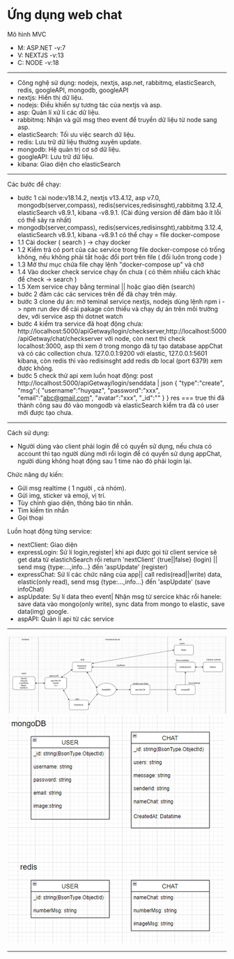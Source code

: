 # Ứng dụng web chat
Mô hình MVC
+ M: ASP.NET -v:7
+ V: NEXTJS -v:13
+ C: NODE -v:18
---------------------------------
+ Công nghệ sử dụng: nodejs, nextjs, asp.net, rabbitmq, elasticSearch, redis, googleAPI, mongodb, googleAPI
+ nextjs: Hiển thị dữ liệu.
+ nodejs: Điều khiển sự tương tác của nextjs và asp.
+ asp: Quản lí xử lí các dữ liệu.
+ rabbitmq: Nhận và gửi msg theo event để truyền dữ liệu từ node sang asp.
+ elasticSearch: Tối ưu việc search dữ liệu.
+ redis: Lưu trữ dữ liệu thường xuyên update.
+ mongodb: Hệ quản trị cơ sở dữ liệu.
+ googleAPI: Lưu trữ dữ liệu.
+ kibana: Giao diện cho elasticSearch
----------------------------------
Các bước để chạy: 
+ bước 1 cài node:v18.14.2, nextjs v13.4.12, asp v7.0, mongodb(server,compass), redis(services,redisinsght),rabbitmq 3.12.4, elasticSearch v8.9.1, kibana -v8.9.1. (Cài đúng version để đảm bảo ít lỗi có thể sảy ra nhất)
+  mongodb(server,compass), redis(services,redisinsght),rabbitmq 3.12.4, elasticSearch v8.9.1, kibana -v8.9.1 có thể chạy = file docker-compose
+  1.1 Cài docker ( search ) -> chạy docker
+  1.2 Kiểm trả có port của các service trong file docker-compose có trống không, nếu không phải tắt hoặc đổi port trên file ( đổi luôn trong code )
+  1.3 Mở thư mục chứa file chạy lệnh "docker-compose up" và chờ
+  1.4 Vào docker check service chạy ổn chưa ( có thêm nhiều cách khác để check -> search )
+  1.5 Xem service chạy bằng terminal || hoặc giao diện (search)
+ bước 2 đảm các các services trên để đã chạy trên máy.
+ bước 3 clone dự án: mở teminal service nextjs, nodejs dùng lệnh npm i -> npm run dev để cài pakage còn thiếu và chạy dự án trên môi trường dev, với service asp thì dotnet watch
+ bước 4 kiểm tra service đã hoạt động chưa: http://localhost:5000/apiGetway/login/checkserver,http://localhost:5000/apiGetway/chat/checkserver với node, còn next thì check localhost:3000, asp thì xem ở trong mongo đã tự tạo database appChat và có các collection chưa. 127.0.0.1:9200 với elastic, 127.0.0.1:5601 kibana, còn redis thì vào redisinsght add redis db local (port 6379) xem được không.
+ bước 5 check thử api xem luồn hoạt động: post http://localhost:5000/apiGetway/login/senddata | json {
    "type":"create",
    "msg":{
        "username":"huyqaz",
        "password":"xxx",
        "email":"abc@gmail.com",
        "avatar":"xxx",
        "_id":""
    }
} res === true thì đã thành công sau đó vào mongodb và elasticSearch kiểm tra đã có user mới được tạo chưa.
-----------------------------------
Cách sử dụng:
+ Người dùng vào client phải login để có quyền sử dụng, nếu chưa có account thì tạo người dùng mới rồi login để có quyền sử dụng appChat, người dùng không hoạt động sau 1 time nào đó phải login lại.
  
Chức năng dự kiến:
+ Gửi msg realtime ( 1 người , cả nhóm).
+ Gửi img, sticker và emoji, vị trí.
+ Tùy chỉnh giao diện, thông báo tin nhắn.
+ Tìm kiếm tin nhắn
+ Gọi thoại
  
Luồn hoạt động từng service:
+ nextClient: Giao diện
+ expressLogin: Sử lí login,register| khi api được gọi từ client service sẽ get data từ elastichSearch rồi return 'nextClient' {true||false} (login) || send msg {type:...,info...} đến 'aspUpdate' (register)
+ expressChat: Sử lí các chức năng của app|| call redis(read||write) data, elastic(only read), send msg {type:...,info...} đến 'aspUpdate' (save infoChat)
+ aspUpdate: Sự lí data theo event| Nhận msg từ sercice khác rồi hanele: save data vào mongo(only write), sync data from mongo to elastic, save data(img) google.
+ aspAPI: Quản lí api từ các service
------------------------------------
![image](designPJ.png)
![image](designDB.png)


------------------
